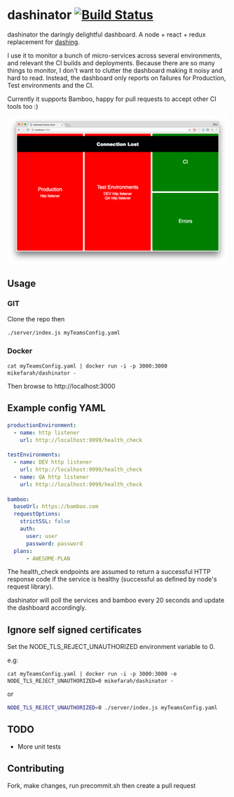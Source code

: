# dashinator [![Build Status](https://travis-ci.org/mikefarah/dashinator.svg?branch=master)](https://travis-ci.org/mikefarah/dashinator)
dashinator the daringly delightful dashboard. A node + react + redux replacement for [dashing](https://github.com/Shopify/dashing/blob/master/README.md).

I use it to monitor a bunch of micro-services across several environments, and relevant the CI builds and deployments. Because there are so many things to monitor, I don't want to clutter the dashboard making it noisy and hard to read. Instead, the dashboard only reports on failures for Production, Test environments and the CI.

Currently it supports Bamboo, happy for pull requests to accept other CI tools too :)

![Screenshot](screenshot.png)

## Usage

### GIT
Clone the repo then
```sh
./server/index.js myTeamsConfig.yaml
```

### Docker

```
cat myTeamsConfig.yaml | docker run -i -p 3000:3000 mikefarah/dashinator -
```

Then browse to http://localhost:3000

## Example config YAML

```yaml
productionEnvironment:
  - name: http listener
    url: http://localhost:9999/health_check

testEnvironments:
  - name: DEV http listener
    url: http://localhost:9999/health_check
  - name: QA http listener
    url: http://localhost:9999/health_check

bamboo:
  baseUrl: https://bamboo.com
  requestOptions:
    strictSSL: false
    auth:
      user: user
      password: password
  plans:
      - AWESOME-PLAN
```

The health_check endpoints are assumed to return a successful HTTP response code if the service is healthy (successful as defined by node's request library).

dashinator will poll the services and bamboo every 20 seconds and update the dashboard accordingly.


## Ignore self signed certificates

Set the NODE_TLS_REJECT_UNAUTHORIZED environment variable to 0.

e.g:

```
cat myTeamsConfig.yaml | docker run -i -p 3000:3000 -e NODE_TLS_REJECT_UNAUTHORIZED=0 mikefarah/dashinator -
```

or

```sh
NODE_TLS_REJECT_UNAUTHORIZED=0 ./server/index.js myTeamsConfig.yaml
```

## TODO

- More unit tests

## Contributing

Fork, make changes, run precommit.sh then create a pull request
